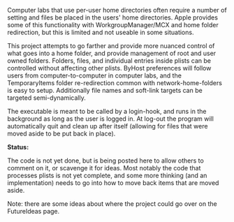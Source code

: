 Computer labs that use per-user home directories often require a number of setting and files be placed in the users' home directories. Apple provides some of this functionality with WorkgroupManager/MCX and home folder redirection, but this is limited and not useable in some situations.

This project attempts to go farther and provide more nuanced control of what goes into a home folder, and provide management of root and user owned folders. Folders, files, and individual entries inside plists can be controlled without affecting other plists. ByHost preferences will follow users from computer-to-computer in computer labs, and the TemporaryItems folder re-redirection common with network-home-folders is easy to setup. Additionally file names and soft-link targets can be targeted semi-dynamically.

The executable is meant to be called by a login-hook, and runs in the background  as long as the user is logged in. At log-out the program will automatically quit and clean up after itself (allowing for files that were moved aside to be put back in place).

**Status:**

The code is not yet done, but is being posted here to allow others to comment on it, or scavenge it for ideas. Most notably the code that processes plists is not yet complete, and some more thinking (and an implementation) needs to go into how to move back items that are moved aside.

Note: there are some ideas about where the project could go over on the FutureIdeas page.